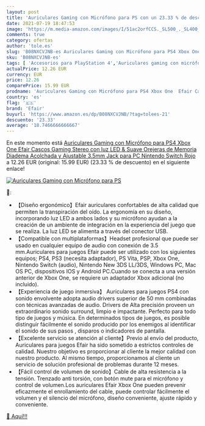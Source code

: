```yaml
---
layout: post
title: 'Auriculares Gaming con Micrófono para PS con un 23.33 % de descuento'
date: 2021-07-19 18:47:53
image: 'https://m.media-amazon.com/images/I/51ac2orfCCS._SL500_._SL400_.jpg'
comments: true
category: ofertas
author: 'tole.es'
slug: 'B08NXCVJNB-es Auriculares Gaming con Micrófono para PS4 Xbox One Efair...'
sku: 'B08NXCVJNB-es'
tags: [ 'Accesorios para PlayStation 4','Auriculares gaming con micrófono para PlayStation 4','Hardware y juegos para PlayStation 4','Videojuegos','efair','nintendo','ps4','xbox', ]
actualPrice: 12.26 EUR
currency: EUR
price: 12.26
comparePrice: 15.99 EUR
prodname: 'Auriculares Gaming con Micrófono para PS4 Xbox One  Efair Cascos Gaming Stereo con luz LED & Suave Orejeras de Memoria  Diadema Acolchada y Ajustable  3.5mm Jack para PC Nintendo Switch Rojo '
country: 'es'
flag: '🇪🇸'
brand: 'Efair'
buyurl: 'https://www.amazon.es/dp/B08NXCVJNB/?tag=tolees-21'
descuento: '23.33'
average: '18.7466666666667'
---
```


En este momento está [Auriculares Gaming con Micrófono para PS4 Xbox One  Efair Cascos Gaming Stereo con luz LED & Suave Orejeras de Memoria  Diadema Acolchada y Ajustable  3.5mm Jack para PC Nintendo Switch Rojo ](https://www.amazon.es/dp/B08NXCVJNB/?tag=tolees-21) a 12.26 EUR (original: 15.99 EUR) (23.33 %  de descuento) en el siguiente enlace!

[![Auriculares Gaming con Micrófono para PS](https://m.media-amazon.com/images/I/51ac2orfCCS._SL500_._SL400_.jpg)](https://www.amazon.es/dp/B08NXCVJNB/?tag=tolees-21)

🔎:

- 【Diseño ergonómico】Efair auriculares confortables de alta calidad que permiten la transpiración del oído. La ergonomía en su diseño, incorporando luz LED a ambos lados y su micrófono ayudan a la creación de un ambiente de integración en la experiencia del juego que se realiza. La luz LED se alimenta a través del conector USB.
- 【Compatible con multiplataformas】Headset profesional que puede ser usado en cualquier equipo de audio con conexión de 3.5 mm.Auriculares para juegos Efair puede ser utilizado con los siguientes equipos; PS4, PS3 (necesita adaptador), PS Vita, PSP, Xbox One, Nintendo Switch (audio), Nintendo New 3DS LL/3DS, Windows PC, Mac OS PC, dispositivos IOS y Android PC.Cuando se conecta a una versión anterior de Xbox One, se requiere un adaptador Xbox adicional (no incluido).
- 【Experiencia de juego inmersiva】 Auriculares para juegos PS4 con sonido envolvente adopta audio drivers superior de 50 mm combinadas con técnicas avanzadas de audio. Drivers de Alta precisión proveen un extraordinario sonido surround, limpio e impactante. Perfecto para todo tipo de juegos y música. En determinados tipos de juegos, es posible distinguir fácilmente el sonido producido por los enemigos al identificar el sonido de sus pasos , disparos o indicadores de pantalla.
- 【Excelente servicio se atención al cliente】Previo al envío del producto, Auriculares para juegos Efair ha sido sometido a estrictos controles de calidad. Nuestro objetivo es proporcionar al cliente la mejor calidad con nuestro producto. Al mismo tiempo, proporcionamos al cliente un servicio de solución profesional de problemas durante 12 meses.
- 【Fácil control de volumen de sonido】Cable de alta resistencia a la tensión. Trenzado anti torsión, con botón mute para el micrófono y control de volumen.Los auriculares Efair Xbox One pueden prevenir eficazmente el enrollamiento del cable, puede controlar fácilmente el volumen y el silencio del micrófono, diseño conveniente, ajuste rápido y conveniente.

[🛒 Aquí!!!](https://www.amazon.es/dp/B08NXCVJNB/?tag=tolees-21)

